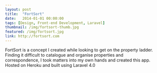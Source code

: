```yaml
---
layout: post
title:  "FortSort"
date:   2014-01-01 00:00:00
tags: [Design, Front-end Development, Laravel]
thumbnail: /img/fortsort-thumb.jpg
featured: /img/fortsort.jpg
link: http://fortsort.com
---
```


FortSort is a concept I created while looking to get on the property ladder. Finding it difficult to catalogue and organise properties and correspondence, I took matters into my own hands and created this app. Hosted on Heroku and built using Laravel 4.0
